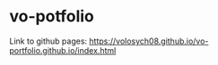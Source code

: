 ﻿# vo-potfolio

Link to github pages:
https://volosych08.github.io/vo-portfolio.github.io/index.html
